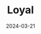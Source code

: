 ---  
layout: startup_page  
title: "Loyal"  
id: "loyal.com"  
permalink: "/loyalloyal.com03212024/"  
website: "https://loyal.com/"  
funding_round: "Series B"  
funding_amount: "$45M"  
investors: "Bain Capital Ventures, Khosla Ventures, First Round Capital, Box Group, Collaborative Fund, Quiet Capital, Todd & Rahul’s Angel Fund, Valor Equity Partners"  
about: "Loyal is a biotech startup developing the first drugs intended to help dogs live longer, healthier lives. By targeting the underlying mechanisms of aging, Loyal aims to extend canine lifespan and maintain quality of life as dogs age. They are working towards FDA approval for their longevity drugs."  
markets: "Biotechnology, Veterinary Medicine, Pet"  
hq: "San Francisco, California, United States"  
founded_year: "2019"  
linkedin: "https://www.linkedin.com/company/loyalfordogs"  
twitter: "https://twitter.com/loyalfordogs"  
instagram: ""  
facebook: "https://www.facebook.com/LoyalForDogs"  
crunchbase: "https://www.crunchbase.com/organization/loyal-4a49"  
pitchbook: "https://pitchbook.com/profiles/company/432831-70"  

date_display: "21-Mar-2024"  
date: "2024-03-21"

# SEO Optimization  
meta_title: "Loyal - Series B Funding ($45M)"  
meta_description: "Loyal, Loyal is a biotech startup developing the first drugs intended to help dogs live longer, healthier lives. By targeting the underlying mechanisms of ag..."  
meta_keywords: "Loyal, Biotechnology, Veterinary Medicine, Pet, Series B funding"  
canonical_url: "https://startup.projectstartups.com/loyalloyal.com03212024/"  
---